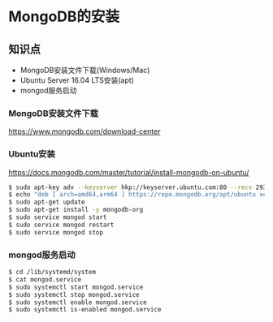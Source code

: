 ﻿MongoDB的安装
============

## 知识点

* MongoDB安装文件下载(Windows/Mac)
* Ubuntu Server 16.04 LTS安装(apt)
* mongod服务启动

### MongoDB安装文件下载

https://www.mongodb.com/download-center

### Ubuntu安装

https://docs.mongodb.com/master/tutorial/install-mongodb-on-ubuntu/

~~~bash
$ sudo apt-key adv --keyserver hkp://keyserver.ubuntu.com:80 --recv 2930ADAE8CAF5059EE73BB4B58712A2291FA4AD5
$ echo "deb [ arch=amd64,arm64 ] https://repo.mongodb.org/apt/ubuntu xenial/mongodb-org/3.6 multiverse" | sudo tee /etc/apt/sources.list.d/mongodb-org-3.6.list
$ sudo apt-get update
$ sudo apt-get install -y mongodb-org
$ sudo service mongod start
$ sudo service mongod restart
$ sudo service mongod stop
~~~

### mongod服务启动

~~~bash
$ cd /lib/systemd/system
$ cat mongod.service
$ sudo systemctl start mongod.service
$ sudo systemctl stop mongod.service
$ sudo systemctl enable mongod.service
$ sudo systemctl is-enabled mongod.service
~~~

